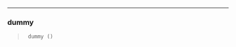 
<!-- WARNING: THIS FILE WAS AUTOGENERATED! DO NOT EDIT! -->

------------------------------------------------------------------------

### dummy

>      dummy ()
